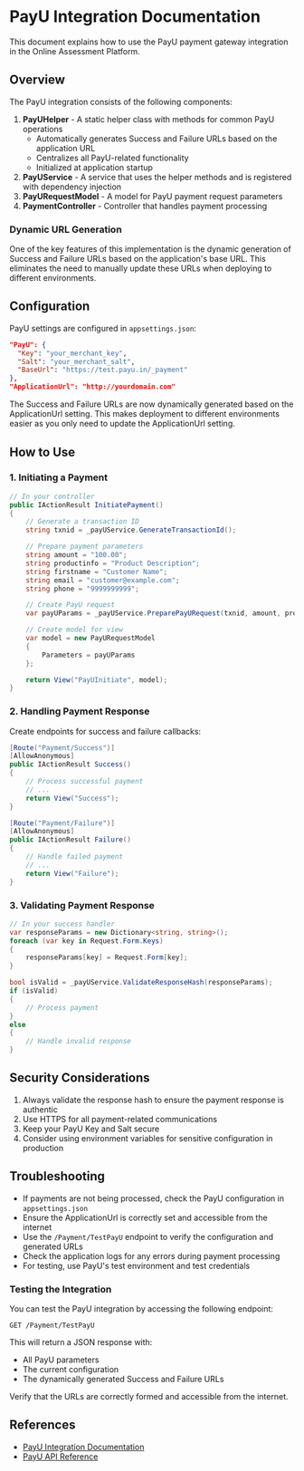 # PayU Integration Documentation

This document explains how to use the PayU payment gateway integration in the Online Assessment Platform.

## Overview

The PayU integration consists of the following components:

1. **PayUHelper** - A static helper class with methods for common PayU operations
   - Automatically generates Success and Failure URLs based on the application URL
   - Centralizes all PayU-related functionality
   - Initialized at application startup
2. **PayUService** - A service that uses the helper methods and is registered with dependency injection
3. **PayURequestModel** - A model for PayU payment request parameters
4. **PaymentController** - Controller that handles payment processing

### Dynamic URL Generation

One of the key features of this implementation is the dynamic generation of Success and Failure URLs based on the application's base URL. This eliminates the need to manually update these URLs when deploying to different environments.

## Configuration

PayU settings are configured in `appsettings.json`:

```json
"PayU": {
  "Key": "your_merchant_key",
  "Salt": "your_merchant_salt",
  "BaseUrl": "https://test.payu.in/_payment"
},
"ApplicationUrl": "http://yourdomain.com"
```

The Success and Failure URLs are now dynamically generated based on the ApplicationUrl setting. This makes deployment to different environments easier as you only need to update the ApplicationUrl setting.

## How to Use

### 1. Initiating a Payment

```csharp
// In your controller
public IActionResult InitiatePayment()
{
    // Generate a transaction ID
    string txnid = _payUService.GenerateTransactionId();

    // Prepare payment parameters
    string amount = "100.00";
    string productinfo = "Product Description";
    string firstname = "Customer Name";
    string email = "customer@example.com";
    string phone = "9999999999";

    // Create PayU request
    var payUParams = _payUService.PreparePayURequest(txnid, amount, productinfo, firstname, email, phone);

    // Create model for view
    var model = new PayURequestModel
    {
        Parameters = payUParams
    };

    return View("PayUInitiate", model);
}
```

### 2. Handling Payment Response

Create endpoints for success and failure callbacks:

```csharp
[Route("Payment/Success")]
[AllowAnonymous]
public IActionResult Success()
{
    // Process successful payment
    // ...
    return View("Success");
}

[Route("Payment/Failure")]
[AllowAnonymous]
public IActionResult Failure()
{
    // Handle failed payment
    // ...
    return View("Failure");
}
```

### 3. Validating Payment Response

```csharp
// In your success handler
var responseParams = new Dictionary<string, string>();
foreach (var key in Request.Form.Keys)
{
    responseParams[key] = Request.Form[key];
}

bool isValid = _payUService.ValidateResponseHash(responseParams);
if (isValid)
{
    // Process payment
}
else
{
    // Handle invalid response
}
```

## Security Considerations

1. Always validate the response hash to ensure the payment response is authentic
2. Use HTTPS for all payment-related communications
3. Keep your PayU Key and Salt secure
4. Consider using environment variables for sensitive configuration in production

## Troubleshooting

- If payments are not being processed, check the PayU configuration in `appsettings.json`
- Ensure the ApplicationUrl is correctly set and accessible from the internet
- Use the `/Payment/TestPayU` endpoint to verify the configuration and generated URLs
- Check the application logs for any errors during payment processing
- For testing, use PayU's test environment and test credentials

### Testing the Integration

You can test the PayU integration by accessing the following endpoint:

```
GET /Payment/TestPayU
```

This will return a JSON response with:
- All PayU parameters
- The current configuration
- The dynamically generated Success and Failure URLs

Verify that the URLs are correctly formed and accessible from the internet.

## References

- [PayU Integration Documentation](https://www.payumoney.com/dev-guide/)
- [PayU API Reference](https://www.payumoney.com/pdf/PayUMoney-Technical-Integration-Document.pdf)
